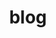 ---
layout: grid
title: blog
slug: Blog
sidebar: true
order: 2
description: >
  blog posts
hide_description: true
no_groups: false
sitemap: true
links:
  - title: Home
    url: /index/
    target: _self
  - title: About
    url: /about/ 
    target: _self
  - title: Projects 
    url: /projects/ 
    target: _self
  - title: Resume 
    url: /resume.html
    target: _self
permalink: /blog/
---